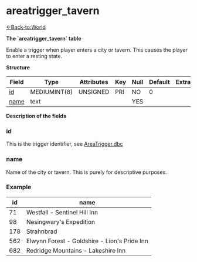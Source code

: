 # areatrigger\_tavern

[<-Back-to:World](database-world.md)

**The \`areatrigger\_tavern\` table**

Enable a trigger when player enters a city or tavern. This causes the player to enter a resting state.

**Structure**

| Field     | Type         | Attributes | Key | Null | Default | Extra | Comment    |
|-----------|--------------|------------|-----|------|---------|-------|------------|
| [id][1]   | MEDIUMINT(8) | UNSIGNED   | PRI | NO   | 0       |       | Identifier |
| [name][2] | text         |            |     | YES  |         |       |            |

[1]: #id
[2]: #name

**Description of the fields**

### id

This is the trigger identifier, see [AreaTrigger.dbc](DBC-AreaTrigger)

### name

Name of the city or tavern. This is purely for descriptive purposes.

### Example

| id  | name                                         |
|-----|----------------------------------------------|
| 71  | Westfall - Sentinel Hill Inn                 |
| 98  | Nesingwary's Expedition                      |
| 178 | Strahnbrad                                   |
| 562 | Elwynn Forest - Goldshire - Lion's Pride Inn |
| 682 | Redridge Mountains - Lakeshire Inn           |
